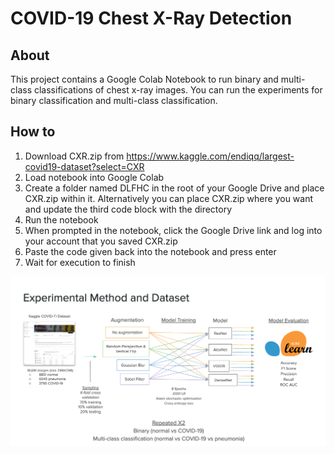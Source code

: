# COVID-19 Chest X-Ray Detection

## About

This project contains a Google Colab Notebook to run binary and multi-class classifications of chest x-ray images. You can run the experiments for binary classification and multi-class classification.


## How to

1.  Download CXR.zip from https://www.kaggle.com/endiqq/largest-covid19-dataset?select=CXR
2.  Load notebook into Google Colab
3.  Create a folder named DLFHC in the root of your Google Drive and place CXR.zip within it. Alternatively you can place CXR.zip where you want and update the third code block with the directory
4.  Run the notebook
5.  When prompted in the notebook, click the Google Drive link and log into your account that you saved CXR.zip
6.  Paste the code given back into the notebook and press enter
7.  Wait for execution to finish



![Experiment Method and Datset](https://raw.githubusercontent.com/MM026184/CS598DL4H_final_project/main/ExperimentMethodAndDataset.png)
